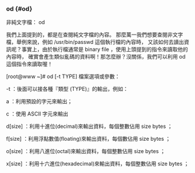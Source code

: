 ### od {#od}

非純文字檔： od

我們上面提到的，都是在查閱純文字檔的內容。 那麼萬一我們想要查閱非文字檔，舉例來說，例如 /usr/bin/passwd 這個執行檔的內容時， 又該如何去讀出資訊呢？事實上，由於執行檔通常是 binary file ，使用上頭提到的指令來讀取他的內容時， 確實會產生類似亂碼的資料啊！那怎麼辦？沒關係，我們可以利用 od 這個指令來讀取喔！

[root@www ~]# od [-t TYPE] 檔案選項或參數：

-t ：後面可以接各種『類型 (TYPE)』的輸出，例如：

a ：利用預設的字元來輸出；

c ：使用 ASCII 字元來輸出

d[size] ：利用十進位(decimal)來輸出資料，每個整數佔用 size bytes ；

f[size] ：利用浮點數值(floating)來輸出資料，每個數佔用 size bytes ；

o[size] ：利用八進位(octal)來輸出資料，每個整數佔用 size bytes ；

x[size] ：利用十六進位(hexadecimal)來輸出資料，每個整數佔用 size bytes ；